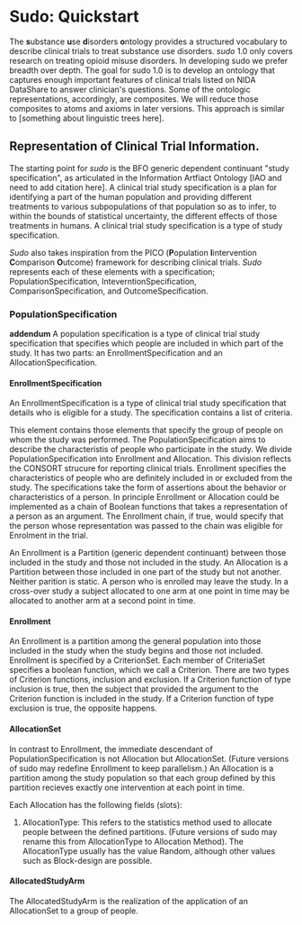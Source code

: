 # Sudo: Quickstart

The **s**ubstance **u**se **d**isorders **o**ntology provides a structured vocabulary to describe clinical trials to treat substance use disorders. _sudo_ 1.0 only covers research on treating opioid misuse disorders. In developing sudo we prefer breadth over depth. The goal for sudo 1.0 is to develop an ontology that captures enough important features of clinical trials listed on NIDA DataShare to answer clinician's questions. Some of the ontologic representations, accordingly, are composites. We will reduce those composites to atoms and axioms in later versions. This approach is similar to [something about linguistic trees here].

## Representation of Clinical Trial Information. 
The starting point for _sudo_ is the BFO generic dependent continuant "study specification", as articulated in the Information Artfiact Ontology [IAO and need to add citation here]. A clinical trial study specification is a plan for identifying a part of the human population and providing different treatments to various subpopulations of that population so as to infer, to within the bounds of statistical uncertainty, the different effects of those treatments in humans. A clinical trial study specification is a type of study specification. 

_Sudo_ also takes inspiration from the PICO (**P**opulation **I**intervention **C**omparison **O**utcome) framework for describing clinical trials. _Sudo_ represents each of these elements with a specification; PopulationSpecification, InteverntionSpecification, ComparisonSpecification, and OutcomeSpecification. 

### PopulationSpecification 
**addendum** A population specification is a type of clinical trial study specification that specifies which people are included in which part of the study. It has two parts: an EnrollmentSpecification and an AllocationSpecification.

#### EnrollmentSpecification 

 An EnrollmentSpecification is a type of clinical trial study specification that details who is eligible for a study. The specification contains a list of criteria. 


This element contains those elements that specify the group of people on whom the study was performed. The PopulationSpecification aims to describe the characteristis of people who participate in the study. We divide PopulationSpecification into Enrollment and Allocation. This division reflects the CONSORT strucure for reporting clinical trials. Enrollment specifies the characteristics of people who are definitely included in or excluded from the study. The specifications take the form of assertions about the behavior or characteristics of a person. In principle Enrollment or Allocation could be implemented as a chain of Boolean functions that takes a representation of a person as an argument. The Enrollment chain, if true, would specify that the person whose representation was passed to the chain was eligible for Enrolment in the trial. 

An Enrollment is a Partition (generic dependent continuant) between those included in the study and those not included in the study. An Allocation is a Partition between those included in one part of the study but not another. Neither parition is static. A person who is enrolled may leave the study. In a cross-over study a subject allocated to one arm at one point in time may be allocated to another arm at a second point in time. 

#### Enrollment
An Enrollment is a partition among the general population into those included in the study when the study begins and those not included. Enrollment is specified by a CriterionSet. Each member of CriteriaSet specifies a boolean function, which we call a Criterion. There are two types of Criterion functions, inclusion and exclusion. If a Criterion function of type inclusion is true, then the subject that provided the argument to the Criterion function is included in the study. If a Criterion function of type exclusion is true, the opposite happens. 

#### AllocationSet
In contrast to Enrollment, the immediate descendant of PopulationSpecification is not Allocation but AllocationSet. (Future versions of sudo may redefine Enrollment to keep parallelism.) An Allocation is a partition among the study population so that each group defined by this partition recieves exactly one intervention at each point in time. 

Each Allocation has the following fields (slots):
1. AllocationType: This refers to the statistics method used to allocate people between the defined partitions. (Future versions of sudo may rename this from AllocationType to Allocation Method). The AllocationType usually has the value Random, although other values such as Block-design are possible.

#### AllocatedStudyArm
The AllocatedStudyArm is the realization of the application of an AllocationSet to a group of people. 
